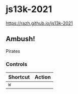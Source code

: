 # js13k-2021

https://razh.github.io/js13k-2021

## Ambush!

Pirates

### Controls

| Shortcut    | Action |
| ----------- | ------ |
| <kbd>W<kbd> |        |
